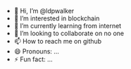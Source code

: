 - 👋 Hi, I’m @ldpwalker
- 👀 I’m interested in blockchain
- 🌱 I’m currently learning from internet  
- 💞️ I’m looking to collaborate on no one
- 📫 How to reach me on github
- 😄 Pronouns: ...
- ⚡ Fun fact: ...

<!---
ldpwalker/ldpwalker is a ✨ special ✨ repository because its `README.md` (this file) appears on your GitHub profile.
You can click the Preview link to take a look at your changes.
--->
